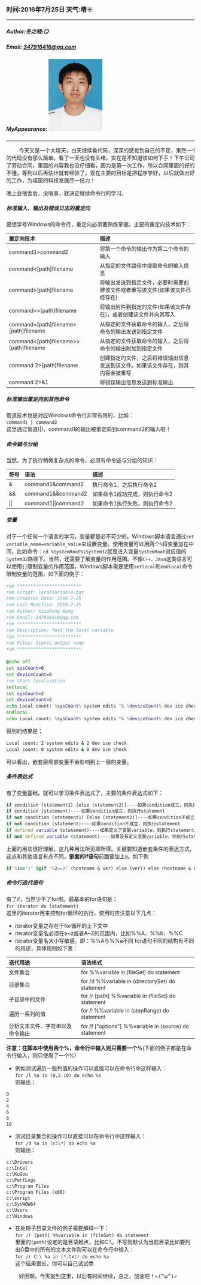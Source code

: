### 时间:2016年7月25日 天气:晴:sunny:
-----
#####   Author:冬之晓::smirk:
#####   Email: 347916416@qq.com
#####   MyAppearance: ![MyAppearance](../MyPicture.JPG "我的头像")
----------
<pre>
    今天又是一个大晴天，白天继续看代码，深深的感觉到自己的不足，果然一个真正项目
的代码没有那么简单。看了一天也没有头绪，实在是不知道该如何下手！下午公司让我签署
了劳动合同，里面的内容我也没仔细看，因为是第一次工作，所以合同里面的好的内容都搞
不懂，等到以后再估计就有经验了。现在主要的目标是把程序学好，以后就做出好多有意义
的工作，为祖国的科技发展尽一份力！
</pre>
晚上会宿舍后，没啥事，就决定继续命令行的学习。

##### 标准输入、输出及错误日志的重定向
要想学号Windows的命令行，重定向必须要熟练掌握。主要的重定向技术如下：

|重定向技术|描述
|:---------|:---
|command1>command2|将第一个命令的输出作为第二个命令的输入
|command<[path]filename|从指定的文件路径中提取命令的输入信息
|command>[path]filename|将输出发送到指定文件，必要时需要创建该文件或者重写该文件(如果该文件已经存在)
|command>>[path]filename|将输出附件到指定的文件(如果该文件存在)，或者创建该文件并向其写入
|command<[path]filename>[path]filename|从指定的文件获取命令的输入，之后将命令的输出发送到指定文件
|command<[path]filename>>[path]filename|从指定的文件获取命令的输入，之后将命令的输出附加到指定文件
|command 2>[path]filename|创建指定的文件，之后将错误输出信息发送到该文件。如果该文件存在，则其内容会被重写
|command 2>&1|将错误输出信息发送到标准输出

##### 标准输出重定向到其他命令
管道技术也是对应Windows命令行非常有用的，比如：  
`command1 | command2`  
这里通过管道(|)，command1的输出被重定向到command2的输入啦！

##### 命令链与分组
当然，为了执行稍微复杂点的命令，必须有命令链与分组的知识：

|符号|语法|描述
|:---|:---|:---
|&|command1&command2|执行命令1，之后执行命令2
|&&|command1&&command2|如果命令1成功完成，则执行命令2
|\|\||command1\|\|command2|如果命令1执行失败，则执行命令2

##### 变量
对于一个任何一个语言的学习，变量都是必不可少的。Windows脚本语言通过`set variable_name=variable_value`来设置变量。使用变量可以用两个`%`将变量加在中间，比如命令：`cd %SystemRoot%\System32`就是进入变量`SystemRoot`对应值的`System32`路径下。当然，还需要了解变量的作用范围。不像`C++、Java`这类语言可以使用`{}`限制变量的作用范围，Windows脚本需要使用`setlocal`和`endlocal`命令限制变量的范围，如下面的例子：
```bat
rem ************************
rem Script: localVariable.bat
rem Creation Data: 2016-7-25
rem Last Modified: 2016-7-25
rem Author: XiaoDong Wang
rem Email: 347916416@qq.com
rem ************************
rem Description: Test the local variable
rem ************************
rem Files: Stores output none
rem ************************

@echo off
set sysCount=0
set deviceCount=0
rem Start localization
setlocal
set sysCount=2
set deviceCount=2
echo Local count: %sysCount% system edits ^& %deviceCount% dev ice check
endlocal
echo Local count: %sysCount% system edits ^& %deviceCount% dev ice check
```
得到的结果是：
```bat
Local count: 2 system edits & 2 dev ice check
Local count: 0 system edits & 0 dev ice check
```
可以看出，嵌套层局部变量不会影响到上一层的变量。

##### 条件表达式
有了变量基础，就可以学习条件表达式了，主要的条件表达式如下：
```bat
if condition (statement1) [else (statement2)]----如果condition成立，则执行statement1，否则执行statement2
if condition (statement)----如果condition成立，则执行statement
if not condition (statement1) [else (statement2)]----如果condition不成立，则执行statement1，否则执行statement2
if not condition (statement)----如果condition不成立，则执行statement
if defined variable (statement)----如果定义了变量variable，则执行statement
if not defined variable (statement)----如果没有定义变量variable，则执行statement
```
上面的用法很好理解，这几种用法所见即所得。关键要知道嵌套条件的表达方式，这点和其他语言有点不同，**嵌套的if语句**前面要加上`@`。如下例：
```bat
if %1=="1" (@if "%2==2" (hostname & ver) else (ver)) else (hostname & netstat -a)
```

##### 命令行迭代语句
有了if，当然少不了for啦。最基本的for语句是：  
`for iterator do (statement)`  
这里的iterator用来控制for循环的执行，使用时应注意以下几点：

- iterator变量之存在于for循环的上下文中
- iterator变量名必须在a~z或者A~Z的范围内，比如%%A、%%b、%%C
- iterator变量名大小写敏感，即：%%A与%%a不同
for语句不同的结构有不同的用途，具体规则如下表：

|迭代用途|语法格式
|:-------|:-------
|文件集合|for %%variable in (fileSet) do statement
|目录集合|for /d %%variable in (directorySet) do statement
|子目录中的文件|for /r [path] %%variable in (fileSet) do statement
|遍历一系列的值|for /l %%variable in (stepRange) do statement
|分析文本文件、字符串以及命令输出|for /f ["options"] %%variable in (source) do statement

**注意：在脚本中使用两个%，命令行中输入则只需要一个%**(下面的例子都是在命令行输入，则只使用了一个%)  
- 例如测试遍历一些列值的操作可以直接可以在命令行中这样输入：  
`for /l %a in (0,2,10) do echo %a`  
则输出：
```
0
2
4
6
8
10
```
- 测试目录集合的操作可以直接可以在命令行中这样输入：  
`for /d %a in (c:\*) do echo %a`  
则输出：
```
c:\Drivers
c:\Intel
c:\KuGou
c:\PerfLogs
c:\Program Files
c:\Program Files (x86)
c:\script
c:\SysWOW64
c:\Users
c:\Windows
```
- 在处理子目录文件的例子需要解释一下：  
`for /r [path] %%variable in (fileSet) do statement`  
里面的`[path]`设定的是目录起点，比如C:\，不写则默认为当前目录比如要列出C盘中的所有的文本文件则可以在命令行中输入：  
`for /r C:\ %a in (*.txt) do echo %a`  
这个结果很长，你可以自己试试:sunglasses:

<pre>
    好困啊，今天就到这里，以后有时间继续，总之，加油吧！↖(^ω^)↗
</pre>